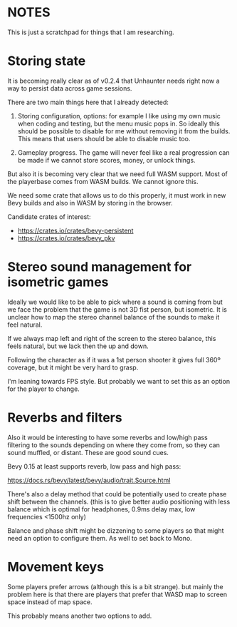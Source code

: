 # NOTES

This is just a scratchpad for things that I am researching.


# Storing state

It is becoming really clear as of v0.2.4 that Unhaunter needs right now a way to
persist data across game sessions.

There are two main things here that I already detected:

1. Storing configuration, options: for example I like using my own music when
   coding and testing, but the menu music pops in. So ideally this should be
   possible to disable for me without removing it from the builds. This means
   that users should be able to disable music too.

2. Gameplay progress. The game will never feel like a real progression can be
   made if we cannot store scores, money, or unlock things.

But also it is becoming very clear that we need full WASM support. Most of the
playerbase comes from WASM builds. We cannot ignore this.

We need some crate that allows us to do this properly, it must work in new
Bevy builds and also in WASM by storing in the browser.

Candidate crates of interest:

- https://crates.io/crates/bevy-persistent
- https://crates.io/crates/bevy_pkv


# Stereo sound management for isometric games

Ideally we would like to be able to pick where a sound is coming from but we
face the problem that the game is not 3D fist person, but isometric. It is 
unclear how to map the stereo channel balance of the sounds to make it feel
natural.

If we always map left and right of the screen to the stereo balance, this feels
natural, but we lack then the up and down.

Following the character as if it was a 1st person shooter it gives full 360º
coverage, but it might be very hard to grasp.

I'm leaning towards FPS style. But probably we want to set this as an option
for the player to change.

# Reverbs and filters

Also it would be interesting to have some reverbs and low/high pass filtering
to the sounds depending on where they come from, so they can sound muffled, or
distant. These are good sound cues.

Bevy 0.15 at least supports reverb, low pass and high pass:

https://docs.rs/bevy/latest/bevy/audio/trait.Source.html

There's also a delay method that could be potentially used to create phase shift
between the channels. (this is to give better audio positioning with less balance
which is optimal for headphones, 0.9ms delay max, low frequencies <1500hz only)

Balance and phase shift might be dizzening to some players so that might need
an option to configure them. As well to set back to Mono.

# Movement keys

Some players prefer arrows (although this is a bit strange). but mainly the
problem here is that there are players that prefer that WASD map to screen
space instead of map space.

This probably means another two options to add.
